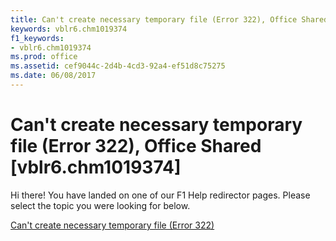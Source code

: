 ```yaml
---
title: Can't create necessary temporary file (Error 322), Office Shared [vblr6.chm1019374]
keywords: vblr6.chm1019374
f1_keywords:
- vblr6.chm1019374
ms.prod: office
ms.assetid: cef9044c-2d4b-4cd3-92a4-ef51d8c75275
ms.date: 06/08/2017
---
```



# Can't create necessary temporary file (Error 322), Office Shared [vblr6.chm1019374]

Hi there! You have landed on one of our F1 Help redirector pages. Please select the topic you were looking for below.

[Can't create necessary temporary file (Error 322)](http://msdn.microsoft.com/library/82464d72-90da-caea-b463-d084baf185ba%28Office.15%29.aspx)


